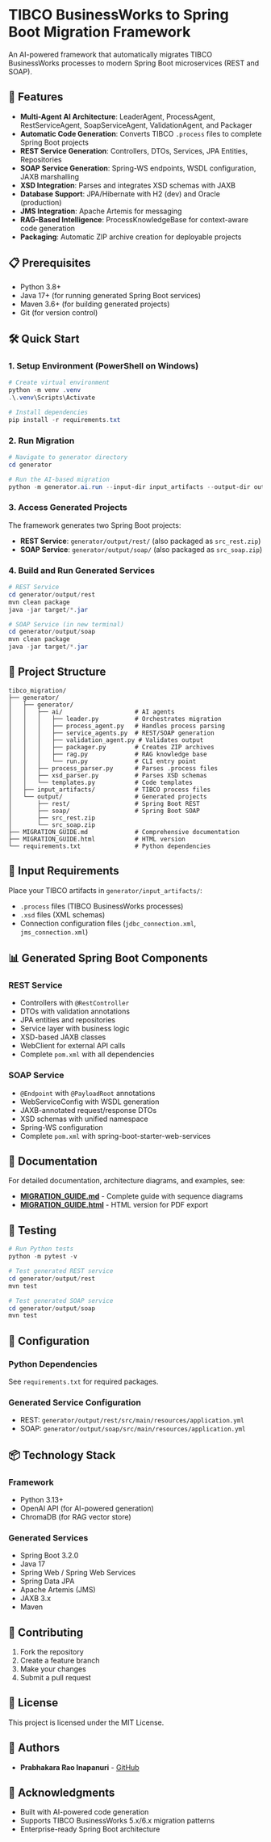 # TIBCO BusinessWorks to Spring Boot Migration Framework

An AI-powered framework that automatically migrates TIBCO BusinessWorks processes to modern Spring Boot microservices (REST and SOAP).

## 🚀 Features

- **Multi-Agent AI Architecture**: LeaderAgent, ProcessAgent, RestServiceAgent, SoapServiceAgent, ValidationAgent, and Packager
- **Automatic Code Generation**: Converts TIBCO `.process` files to complete Spring Boot projects
- **REST Service Generation**: Controllers, DTOs, Services, JPA Entities, Repositories
- **SOAP Service Generation**: Spring-WS endpoints, WSDL configuration, JAXB marshalling
- **XSD Integration**: Parses and integrates XSD schemas with JAXB
- **Database Support**: JPA/Hibernate with H2 (dev) and Oracle (production)
- **JMS Integration**: Apache Artemis for messaging
- **RAG-Based Intelligence**: ProcessKnowledgeBase for context-aware code generation
- **Packaging**: Automatic ZIP archive creation for deployable projects

## 📋 Prerequisites

- Python 3.8+
- Java 17+ (for running generated Spring Boot services)
- Maven 3.6+ (for building generated projects)
- Git (for version control)

## 🛠️ Quick Start

### 1. Setup Environment (PowerShell on Windows)

```powershell
# Create virtual environment
python -m venv .venv
.\.venv\Scripts\Activate

# Install dependencies
pip install -r requirements.txt
```

### 2. Run Migration

```powershell
# Navigate to generator directory
cd generator

# Run the AI-based migration
python -m generator.ai.run --input-dir input_artifacts --output-dir output
```

### 3. Access Generated Projects

The framework generates two Spring Boot projects:

- **REST Service**: `generator/output/rest/` (also packaged as `src_rest.zip`)
- **SOAP Service**: `generator/output/soap/` (also packaged as `src_soap.zip`)

### 4. Build and Run Generated Services

```powershell
# REST Service
cd generator/output/rest
mvn clean package
java -jar target/*.jar

# SOAP Service (in new terminal)
cd generator/output/soap
mvn clean package
java -jar target/*.jar
```

## 📁 Project Structure

```
tibco_migration/
├── generator/
│   ├── generator/
│   │   ├── ai/                    # AI agents
│   │   │   ├── leader.py          # Orchestrates migration
│   │   │   ├── process_agent.py   # Handles process parsing
│   │   │   ├── service_agents.py  # REST/SOAP generation
│   │   │   ├── validation_agent.py # Validates output
│   │   │   ├── packager.py        # Creates ZIP archives
│   │   │   ├── rag.py             # RAG knowledge base
│   │   │   └── run.py             # CLI entry point
│   │   ├── process_parser.py      # Parses .process files
│   │   ├── xsd_parser.py          # Parses XSD schemas
│   │   └── templates.py           # Code templates
│   ├── input_artifacts/           # TIBCO process files
│   └── output/                    # Generated projects
│       ├── rest/                  # Spring Boot REST
│       ├── soap/                  # Spring Boot SOAP
│       ├── src_rest.zip
│       └── src_soap.zip
├── MIGRATION_GUIDE.md             # Comprehensive documentation
├── MIGRATION_GUIDE.html           # HTML version
└── requirements.txt               # Python dependencies
```

## 🎯 Input Requirements

Place your TIBCO artifacts in `generator/input_artifacts/`:

- `.process` files (TIBCO BusinessWorks processes)
- `.xsd` files (XML schemas)
- Connection configuration files (`jdbc_connection.xml`, `jms_connection.xml`)

## 📊 Generated Spring Boot Components

### REST Service
- Controllers with `@RestController`
- DTOs with validation annotations
- JPA entities and repositories
- Service layer with business logic
- XSD-based JAXB classes
- WebClient for external API calls
- Complete `pom.xml` with all dependencies

### SOAP Service
- `@Endpoint` with `@PayloadRoot` annotations
- WebServiceConfig with WSDL generation
- JAXB-annotated request/response DTOs
- XSD schemas with unified namespace
- Spring-WS configuration
- Complete `pom.xml` with spring-boot-starter-web-services

## 📖 Documentation

For detailed documentation, architecture diagrams, and examples, see:
- **[MIGRATION_GUIDE.md](MIGRATION_GUIDE.md)** - Complete guide with sequence diagrams
- **[MIGRATION_GUIDE.html](MIGRATION_GUIDE.html)** - HTML version for PDF export

## 🧪 Testing

```powershell
# Run Python tests
python -m pytest -v

# Test generated REST service
cd generator/output/rest
mvn test

# Test generated SOAP service
cd generator/output/soap
mvn test
```

## 🔧 Configuration

### Python Dependencies
See `requirements.txt` for required packages.

### Generated Service Configuration
- REST: `generator/output/rest/src/main/resources/application.yml`
- SOAP: `generator/output/soap/src/main/resources/application.yml`

## 📦 Technology Stack

### Framework
- Python 3.13+
- OpenAI API (for AI-powered generation)
- ChromaDB (for RAG vector store)

### Generated Services
- Spring Boot 3.2.0
- Java 17
- Spring Web / Spring Web Services
- Spring Data JPA
- Apache Artemis (JMS)
- JAXB 3.x
- Maven

## 🤝 Contributing

1. Fork the repository
2. Create a feature branch
3. Make your changes
4. Submit a pull request

## 📄 License

This project is licensed under the MIT License.

## 👥 Authors

- **Prabhakara Rao Inapanuri** - [GitHub](https://github.com/Prabhakar15)

## 🌟 Acknowledgments

- Built with AI-powered code generation
- Supports TIBCO BusinessWorks 5.x/6.x migration patterns
- Enterprise-ready Spring Boot architecture
